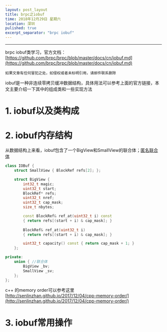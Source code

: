 ```yaml
---
layout: post_layout
title: brpc之iobuf 
time: 2018年12月29日 星期六
location: 深圳
pulished: true
excerpt_separator: "brpc iobuf"
---
```


---
brpc iobuf类学习，官方文档：[https://github.com/brpc/brpc/blob/master/docs/cn/iobuf.md](https://github.com/brpc/brpc/blob/master/docs/cn/iobuf.md)

    如果文章有任何冒犯之处，如侵权或者未标明引用，请邮件联系删除

iobuf是一种非连续零拷贝缓冲数据结构，具体用法可以参考上面的官方链接，本文主要介绍一下其中的组成类和一些实现方法

# 1. iobuf以及类构成

# 2. iobuf内存结构
从数据结构上来看，iobuf包含了一个BigView和SmallView的联合体；[匿名联合体](https://zh.cppreference.com/w/cpp/language/union)

```c++
class IOBuf {
    struct SmallView { BlockRef refs[2]; };

    struct BigView {
        int32_t magic;
        uint32_t start;
        BlockRef* refs;
        uint32_t nref;
        uint32_t cap_mask;
        size_t nbytes;

        const BlockRef& ref_at(uint32_t i) const
        { return refs[(start + i) & cap_mask]; }
        
        BlockRef& ref_at(uint32_t i)
        { return refs[(start + i) & cap_mask]; }

        uint32_t capacity() const { return cap_mask + 1; }
    };

private:    
    union { //联合体
        BigView _bv;
        SmallView _sv;
    };
};
```



c++ 的memory order可以参考这里 [http://senlinzhan.github.io/2017/12/04/cpp-memory-order/](http://senlinzhan.github.io/2017/12/04/cpp-memory-order/)


# 3. iobuf常用操作

